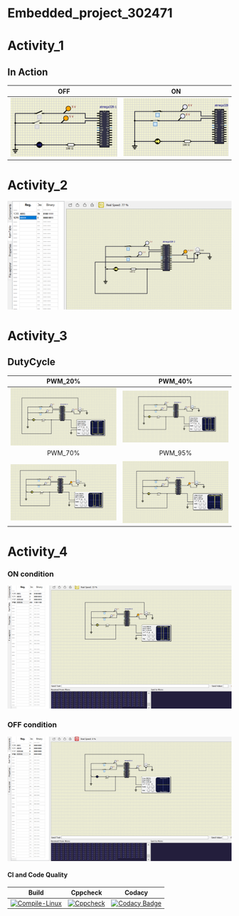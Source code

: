 # Embedded_project_302471

# Activity_1
 ## In Action

|OFF|ON|
|:--:|:--:|
|![OFF](https://github.com/302471/Embedded-Activities/blob/main/simulation/LED%20OFF.png)|![ON](https://github.com/302471/Embedded-Activities/blob/main/simulation/LED%20ON.png)|

# Activity_2
 ![ADC](https://github.com/302471/Embedded-Activities/blob/main/simulation/ADC.png)

# Activity_3
## DutyCycle

|PWM_20%|PWM_40%|
|:--:|:--:|
|![PWM_20%_Dutycycle](https://github.com/302471/Embedded-Activities/blob/main/simulation/PWM_20%25_Dutycycle.png)|![PWM_40%_Dutycycle](https://github.com/302471/Embedded-Activities/blob/main/simulation/PWM_40%25_Dutycycle.png)
|PWM_70%|PWM_95%|
|   |   |
![PWM_70%_Dutycycle](https://github.com/302471/Embedded-Activities/blob/main/simulation/PWM_70%25_Dutycycle.png)|![PWM_95%_Dutycycle](https://github.com/302471/Embedded-Activities/blob/main/simulation/PWM_95%25_Dutycycle.png)

# Activity_4

### ON condition
![activity4ON](https://github.com/302471/Embedded-Activities/blob/main/simulation/act4.1.png)

### OFF condition

![activity4OFF](https://github.com/302471/Embedded-Activities/blob/main/simulation/act4.png)


#### CI and Code Quality

|Build|Cppcheck|Codacy|
|:--:|:--:|:--:|
|[![Compile-Linux](https://github.com/302471/Embedded-Activities/actions/workflows/compile.yml/badge.svg)](https://github.com/302471/Embedded-Activities/actions/workflows/compile.yml)| [![Cppcheck](https://github.com/302471/Embedded-Activities/actions/workflows/CodeQuality.yml/badge.svg)](https://github.com/302471/Embedded-Activities/actions/workflows/CodeQuality.yml)| [![Codacy Badge](https://app.codacy.com/project/badge/Grade/57eca8865c3b448ba60156faa3b44bbb)](https://www.codacy.com/gh/302471/Embedded-Activities/dashboard?utm_source=github.com&amp;utm_medium=referral&amp;utm_content=302471/Embedded-Activities&amp;utm_campaign=Badge_Grade)
   

